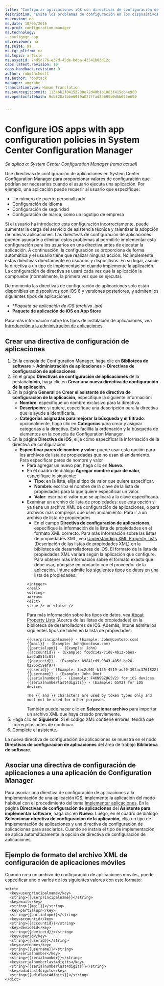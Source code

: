```yaml
---
title: "Configurar aplicaciones iOS con directivas de configuración de aplicaciones | System Center Configuration Manager"
description: "Evite los problemas de configuración en los dispositivos con iOS 8 o posterior mediante la implementación de directivas de configuración de aplicaciones en los usuarios antes de que ejecuten las aplicaciones."
ms.custom: na
ms.date: 10/06/2016
ms.prod: configuration-manager
ms.technology:
- configmgr-app
ms.reviewer: na
ms.suite: na
ms.tgt_pltfrm: na
ms.topic: article
ms.assetid: 74d5d776-e37d-45de-bdba-43541b03d12c
caps.latest.revision: 10
caps.handback.revision: 0
author: robstackmsft
ms.author: robstack
manager: angrobe
translationtype: Human Translation
ms.sourcegitcommit: 1134bb2f04152288e72d40b1b1083f415cb4e900
ms.openlocfilehash: 9cbf28afbbe69f9a027ffad2a699b9d6b625e690


---
```

# <a name="configure-ios-apps-with-app-configuration-policies-in-system-center-configuration-manager"></a>Configure iOS apps with app configuration policies in System Center Configuration Manager

*Se aplica a: System Center Configuration Manager (rama actual)*


Use directivas de configuración de aplicaciones en System Center Configuration Manager para proporcionar valores de configuración que podrían ser necesarios cuando el usuario ejecuta una aplicación. Por ejemplo, una aplicación puede requerir al usuario que especifique:
- Un número de puerto personalizado
- Configuración de idioma
- Configuración de seguridad
- Configuración de marca, como un logotipo de empresa

Si el usuario ha introducido esta configuración incorrectamente, puede aumentar la carga del servicio de asistencia técnica y ralentizar la adopción de nuevas aplicaciones.
Las directivas de configuración de aplicaciones pueden ayudarle a eliminar estos problemas al permitirle implementar esta configuración para los usuarios en una directiva antes de ejecutar la aplicación. A continuación, la configuración se proporciona de forma automática y el usuario tiene que realizar ninguna acción.
No implemente estas directivas directamente en usuarios y dispositivos. En su lugar, asocie la directiva a un tipo de implementación cuando implemente la aplicación. La configuración de directiva se usará cada vez que la aplicación la compruebe (normalmente, la primera vez que se ejecuta).

De momento las directivas de configuración de aplicaciones solo están disponibles en dispositivos con iOS 8 y versiones posteriores, y admiten los siguientes tipos de aplicaciones:

- **Paquete de aplicación de iOS (archivo *.ipa)**
- **Paquete de aplicación de iOS en App Store**

Para más información sobre los tipos de instalación de aplicaciones, vea [Introducción a la administración de aplicaciones](/sccm/apps/understand/introduction-to-application-management).

## <a name="create-an-app-configuration-policy"></a>Crear una directiva de configuración de aplicaciones

1. En la consola de Configuration Manager, haga clic en **Biblioteca de software** > **Administración de aplicaciones** > **Directivas de configuración de aplicaciones**.
3. En el grupo **Directivas de configuración de aplicaciones** de la pestaña**Inicio**, haga clic en **Crear una nueva directiva de configuración de la aplicación**.
4. En la página **General** de **Crear el asistente de directiva de configuración de la aplicación**, especifique la siguiente información:
    - **Nombre**: especifique un nombre exclusivo para la directiva.
    - **Descripción**: si quiere, especifique una descripción para la directiva que le ayude a identificarla.
    - **Categorías asignadas para mejorar la búsqueda y el filtrado**: opcionalmente, haga clic en **Categorías** para crear y asignar categorías a la directiva. Esto facilita la ordenación y la búsqueda de elementos en la consola de Configuration Manager.
5. En la página **Directiva de iOS**, elija cómo especificar la información de la directiva de configuración:
    - **Especificar pares de nombre y valor**: puede usar esta opción para los archivos de lista de propiedades que no usan el anidamiento.
    Para especificar pares de nombre y valor
        - Para agregar un nuevo par, haga clic en **Nuevo**.
        - En el cuadro de diálogo **Agregar nombre o par de valor**, especifique lo siguiente:
            - **Tipo**: en la lista, elija el tipo de valor que quiere especificar.
            - **Nombre**: escriba el nombre de la clave de la lista de propiedades para la que quiere especificar un valor.
            - **Valor**: escriba el valor que se aplicará a la clave especificada.
        - Examinar un archivo de lista de propiedades: use esta opción si ya tiene un archivo XML de configuración de aplicaciones, o para archivos más complejos que usen anidamiento.
        Para ir a un archivo de lista de propiedades
            - En el campo **Directiva de configuración de aplicaciones**, especifique la información de la lista de propiedades en el formato XML correcto.
            Para más información sobre las listas de propiedades XML, vea [Understanding XML Property Lists](https://developer.apple.com/library/ios/documentation/Cocoa/Conceptual/PropertyLists/UnderstandXMLPlist/UnderstandXMLPlist.html) (Descripción de las listas de propiedades XML) en la biblioteca de desarrolladores de iOS.
            El formato de la lista de propiedades XML variará según la aplicación que configure. Para obtener más información sobre el formato exacto que debe usar, póngase en contacto con el proveedor de la aplicación.
            Intune admite los siguientes tipos de datos en una lista de propiedades:
            ```
            <integer>
            <real>
            <string>
            <array>
            <dict>
            <true /> or <false />
            ```
            Para más información sobre los tipos de datos, vea [About Property Lists](https://developer.apple.com/library/content/documentation/Cocoa/Conceptual/PropertyLists/AboutPropertyLists/AboutPropertyLists.html) (Acerca de las listas de propiedades) en la biblioteca de desarrolladores de iOS.
            Además, Intune admite los siguientes tipos de token en la lista de propiedades:
            ```
            {{userprincipalname}} - (Example: John@contoso.com)
            {{mail}} - (Example: John@contoso.com)
            {{partialupn}} - (Example: John)
            {{accountid}} - (Example: fc0dc142-71d8-4b12-bbea-bae2a8514c81)
            {{deviceid}} - (Example: b9841cd9-9843-405f-be28-b2265c59ef97)
            {{userid}} - (Example: 3ec2c00f-b125-4519-acf0-302ac3761822)
            {{username}} - (Example: John Doe)
            {{serialnumber}} - (Example: F4KN99ZUG5V2) for iOS devices
            {{serialnumberlast4digits}} - (Example: G5V2) for iOS devices

            The {{ and }} characters are used by token types only and must not be used for other purposes.
            ```
            También puede hacer clic en **Seleccionar archivo** para importar un archivo XML que haya creado previamente.
6. Haga clic en **Siguiente**. Si el código XML contiene errores, tendrá que corregirlos antes de continuar.
6. Complete el asistente.

La nueva directiva de configuración de aplicaciones se muestra en el nodo **Directivas de configuración de aplicaciones** del área de trabajo **Biblioteca de software**.

## <a name="associate-an-app-configuration-policy-with-a-configuration-manager-application"></a>Asociar una directiva de configuración de aplicaciones a una aplicación de Configuration Manager

Para asociar una directiva de configuración de aplicaciones a la implementación de una aplicación iOS, implemente la aplicación del modo habitual con el procedimiento del tema [Implementar aplicaciones](/sccm/apps/deploy-use/deploy-applications).
En la página **Directivas de configuración de aplicaciones** del **Asistente para implementar software**, haga clic en **Nuevo**. Luego, en el cuadro de diálogo **Seleccionar directiva de configuración de la aplicación**, elija un tipo de implementación de aplicaciones y una directiva de configuración de aplicaciones para asociarlos.
Cuando se instala el tipo de implementación, se aplica automáticamente la opción de directiva de configuración de aplicaciones.

## <a name="example-format-for-the-mobile-app-configuration-xml-file"></a>Ejemplo de formato del archivo XML de configuración de aplicaciones móviles

Cuando crea un archivo de configuración de aplicaciones móviles, puede especificar uno o varios de los siguientes valores con este formato:

```
<dict>
  <key>userprincipalname</key>
  <string>{{userprincipalname}}</string>
  <key>mail</key>
  <string>{{mail}}</string>
  <key>partialupn</key>
  <string>{{partialupn}}</string>
  <key>accountid</key>
  <string>{{accountid}}</string>
  <key>deviceid</key>
  <string>{{deviceid}}</string>
  <key>userid</key>
  <string>{{userid}}</string>
  <key>username</key>
  <string>{{username}}</string>
  <key>serialnumber</key>
  <string>{{serialnumber}}</string>
  <key>serialnumberlast4digits</key>
  <string>{{serialnumberlast4digits}}</string>
  <key>udidlast4digits</key>
  <string>{{udidlast4digits}}</string>
</dict>
```



<!--HONumber=Nov16_HO1-->


